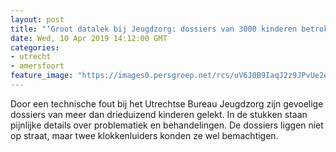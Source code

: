 ```yaml
---
layout: post
title: "‘Groot datalek bij Jeugdzorg: dossiers van 3000 kinderen betrokken’"
date: Wed, 10 Apr 2019 14:12:00 GMT
categories: 
- utrecht 
- amersfoort 
feature_image: "https://images0.persgroep.net/rcs/uV6J0B9IaqJ2z9JPvUe2esBhEhk/diocontent/141552222/_fitwidth/400/?appId=21791a8992982cd8da851550a453bd7f&quality=0.7"
---
```


Door een technische fout bij het Utrechtse Bureau Jeugdzorg zijn gevoelige dossiers van meer dan drieduizend kinderen gelekt. In de stukken staan pijnlijke details over problematiek en behandelingen. De dossiers liggen niet op straat, maar twee klokkenluiders konden ze wel bemachtigen.
